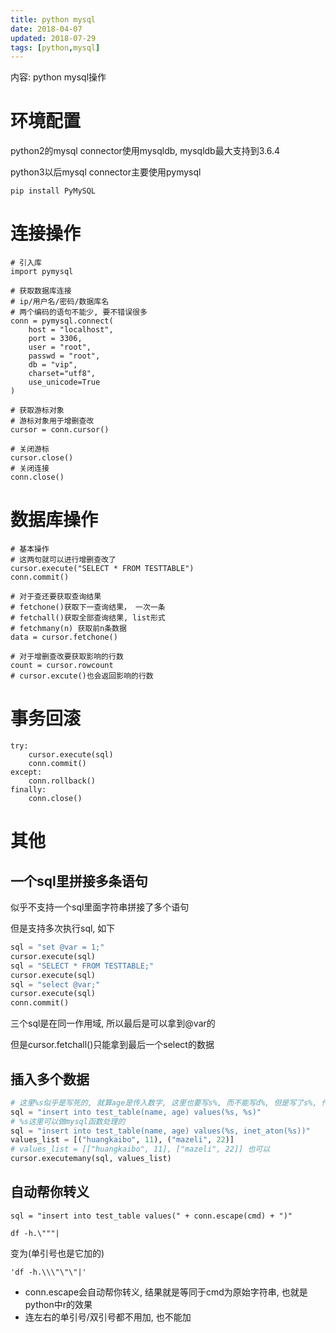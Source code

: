 ```yaml
---
title: python mysql
date: 2018-04-07
updated: 2018-07-29
tags: [python,mysql]
---
```


内容: python mysql操作

<!-- more -->

# 环境配置

python2的mysql connector使用mysqldb, mysqldb最大支持到3.6.4

python3以后mysql connector主要使用pymysql

```
pip install PyMySQL
```

# 连接操作

```
# 引入库
import pymysql

# 获取数据库连接
# ip/用户名/密码/数据库名
# 两个编码的语句不能少, 要不错误很多
conn = pymysql.connect(
    host = "localhost",
    port = 3306,
    user = "root",
    passwd = "root",
    db = "vip",
    charset="utf8",
    use_unicode=True
)

# 获取游标对象
# 游标对象用于增删查改
cursor = conn.cursor()

# 关闭游标
cursor.close()
# 关闭连接
conn.close()
```

# 数据库操作

```
# 基本操作
# 这两句就可以进行增删查改了
cursor.execute("SELECT * FROM TESTTABLE")
conn.commit()

# 对于查还要获取查询结果
# fetchone()获取下一查询结果， 一次一条
# fetchall()获取全部查询结果, list形式
# fetchmany(n) 获取前n条数据
data = cursor.fetchone()

# 对于增删查改要获取影响的行数
count = cursor.rowcount
# cursor.excute()也会返回影响的行数
```

# 事务回滚

```
try:
    cursor.execute(sql)
    conn.commit()
except:
    conn.rollback()
finally:
    conn.close()
```

# 其他

## 一个sql里拼接多条语句

似乎不支持一个sql里面字符串拼接了多个语句

但是支持多次执行sql, 如下

```python
sql = "set @var = 1;"
cursor.execute(sql)
sql = "SELECT * FROM TESTTABLE;"
cursor.execute(sql)
sql = "select @var;"
cursor.execute(sql)
conn.commit()
```

三个sql是在同一作用域, 所以最后是可以拿到@var的

但是cursor.fetchall()只能拿到最后一个select的数据

## 插入多个数据

```python
# 这里%s似乎是写死的, 就算age是传入数字, 这里也要写s%, 而不能写d%, 但是写了s%, 传入数字也没错, 数据库也是数字没错, 很奇怪
sql = "insert into test_table(name, age) values(%s, %s)"
# %s这里可以做mysql函数处理的
sql = "insert into test_table(name, age) values(%s, inet_aton(%s))"
values_list = [("huangkaibo", 11), ("mazeli", 22)]
# values_list = [["huangkaibo", 11], ["mazeli", 22]] 也可以
cursor.executemany(sql, values_list)
```


## 自动帮你转义

```
sql = "insert into test_table values(" + conn.escape(cmd) + ")"
```

`df -h.\"""|`

变为(单引号也是它加的)

`'df -h.\\\"\"\"|'`

* conn.escape会自动帮你转义, 结果就是等同于cmd为原始字符串, 也就是python中r的效果
* 连左右的单引号/双引号都不用加, 也不能加